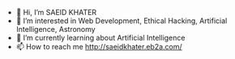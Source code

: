 - 👋 Hi, I’m SAEID KHATER
- 👀 I’m interested in Web Development, Ethical Hacking, Artificial Intelligence, Astronomy
- 🌱 I’m currently learning about Artificial Intelligence
- 📫 How to reach me http://saeidkhater.eb2a.com/

<!---
SaeidMicro/SaeidMicro is a ✨ special ✨ repository because its `README.md` (this file) appears on your GitHub profile.
You can click the Preview link to take a look at your changes.
--->
